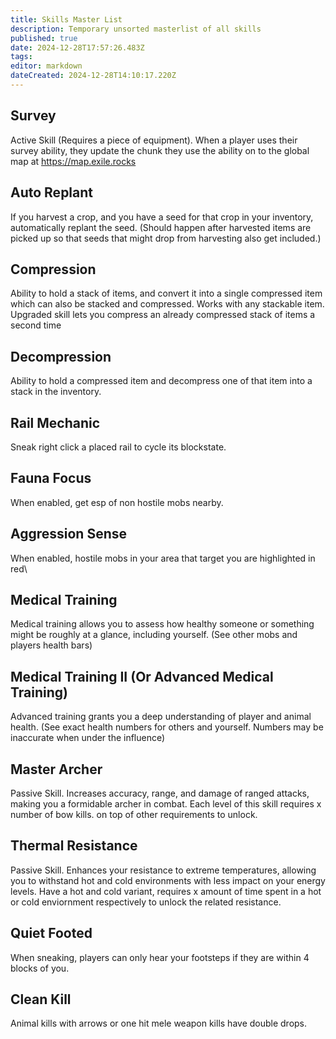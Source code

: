 ```yaml
---
title: Skills Master List
description: Temporary unsorted masterlist of all skills
published: true
date: 2024-12-28T17:57:26.483Z
tags: 
editor: markdown
dateCreated: 2024-12-28T14:10:17.220Z
---
```


## Survey
Active Skill (Requires a piece of equipment). When a player uses their survey ability, they update the chunk they use the ability on to the global map at https://map.exile.rocks

## Auto Replant
If you harvest a crop, and you have a seed for that crop in your inventory, automatically replant the seed. (Should happen after harvested items are picked up so that seeds that might drop from harvesting also get included.)

## Compression
Ability to hold a stack of items, and convert it into a single compressed item which can also be stacked and compressed. Works with any stackable item. Upgraded skill lets you compress an already compressed stack of items a second time


## Decompression
Ability to hold a compressed item and decompress one of that item into a stack in the inventory.

## Rail Mechanic
Sneak right click a placed rail to cycle its blockstate.

## Fauna Focus
When enabled, get esp of non hostile mobs nearby.

## Aggression Sense
When enabled, hostile mobs in your area that target you are highlighted in red\

## Medical Training
Medical training allows you to assess how healthy someone or something might be roughly at a glance, including yourself. (See other mobs and players health bars)

## Medical Training II (Or Advanced Medical Training)
Advanced training grants you a deep understanding of player and animal health. (See exact health numbers for others and yourself. Numbers may be inaccurate when under the influence)

## Master Archer
Passive Skill. Increases accuracy, range, and damage of ranged attacks, making you a formidable archer in combat. Each level of this skill requires x number of bow kills. on top of other requirements to unlock.

## Thermal Resistance 
Passive Skill. Enhances your resistance to extreme temperatures, allowing you to withstand hot and cold environments with less impact on your energy levels. Have a hot and cold variant, requires x amount of time spent in a hot or cold enviornment respectively to unlock the related resistance. 

## Quiet Footed
When sneaking, players can only hear your footsteps if they are within 4 blocks of you.

## Clean Kill
Animal kills with arrows or one hit mele weapon kills have double drops.

